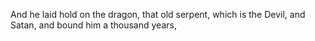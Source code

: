 And he laid hold on the dragon, that old serpent, which is the Devil, and Satan, and bound him a thousand years,
